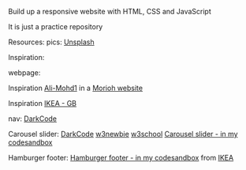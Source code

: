 Build up a responsive website with HTML, CSS and JavaScript

It is just a practice repository 

Resources:
pics: 
<a href="https://unsplash.com">Unsplash</a>

Inspiration:

webpage:

Inspiration <a href="https://github.com/Ali-Mohd1">Ali-Mohd1</a> in a
<a href="https://morioh.com/p/94a32d20b8ac?f=5c21fb01c16e2556b555ab32&fbclid=IwAR0ehMguUeg4nYEQH43k07KnhYl1TD6uUwSHrBlQv_LTDYoY5phJgFspMFI">Morioh website</a>

Inspiration <a href="https://www.ikea.com/gb/en/">IKEA - GB</a>


nav: 
<a href="https://www.youtube.com/watch?v=9Irz0c-6UGw&ab_channel=DarkCode">DarkCode</a>


Carousel slider:
<a href="https://www.youtube.com/watch?v=9Irz0c-6UGw">DarkCode</a>
<a href="https://www.youtube.com/watch?v=pGHOaY4dhAA">w3newbie</a>
<a href="https://www.w3schools.com/howto/howto_js_slideshow.asp">w3school</a>
<a href="https://codesandbox.io/s/carousel-slider-u6l9g?file=/index.html:1545-1622 ">Carousel slider - in my codesandbox </a>



Hamburger footer: 
<a href="https://codesandbox.io/s/hamburger-footer-x2gbf?file=/style.css:3266-3297">Hamburger footer - in my codesandbox</a> from <a href="https://www.ikea.com/gb/en/new/">IKEA</a>
